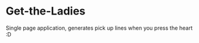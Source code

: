 Get-the-Ladies
==============

Single page application, generates pick up lines when you press the heart :D
